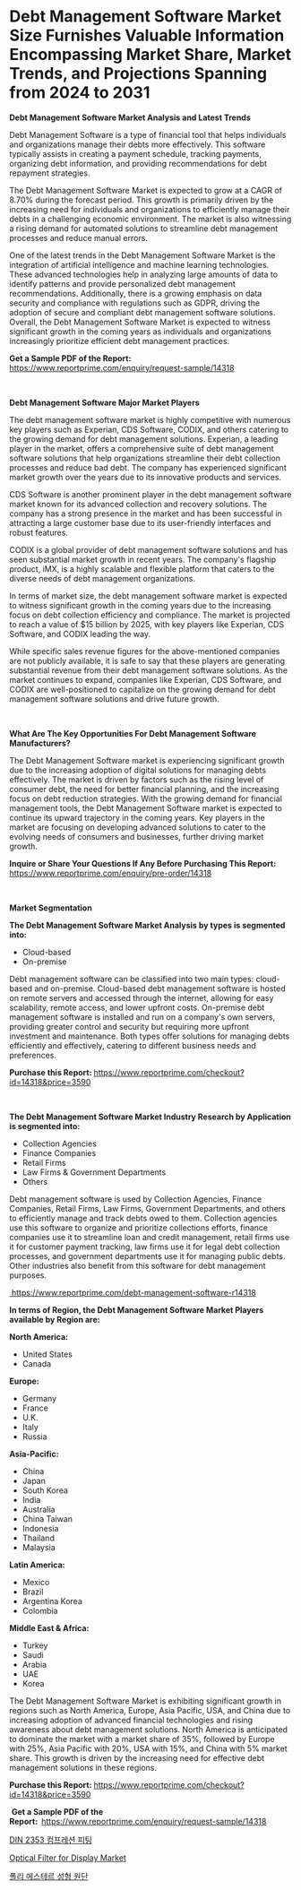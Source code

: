 <p><h1>Debt Management Software Market Size Furnishes Valuable Information Encompassing Market Share, Market Trends, and Projections Spanning from 2024 to 2031</h1></p><p><strong>Debt Management Software Market Analysis and Latest Trends</strong></p>
<p><p>Debt Management Software is a type of financial tool that helps individuals and organizations manage their debts more effectively. This software typically assists in creating a payment schedule, tracking payments, organizing debt information, and providing recommendations for debt repayment strategies.</p><p>The Debt Management Software Market is expected to grow at a CAGR of 8.70% during the forecast period. This growth is primarily driven by the increasing need for individuals and organizations to efficiently manage their debts in a challenging economic environment. The market is also witnessing a rising demand for automated solutions to streamline debt management processes and reduce manual errors.</p><p>One of the latest trends in the Debt Management Software Market is the integration of artificial intelligence and machine learning technologies. These advanced technologies help in analyzing large amounts of data to identify patterns and provide personalized debt management recommendations. Additionally, there is a growing emphasis on data security and compliance with regulations such as GDPR, driving the adoption of secure and compliant debt management software solutions. Overall, the Debt Management Software Market is expected to witness significant growth in the coming years as individuals and organizations increasingly prioritize efficient debt management practices.</p></p>
<p><strong>Get a Sample PDF of the Report:&nbsp;</strong> <a href="https://www.reportprime.com/enquiry/request-sample/14318">https://www.reportprime.com/enquiry/request-sample/14318</a></p>
<p>&nbsp;</p>
<p><strong>Debt Management Software Major Market Players</strong></p>
<p><p>The debt management software market is highly competitive with numerous key players such as Experian, CDS Software, CODIX, and others catering to the growing demand for debt management solutions. Experian, a leading player in the market, offers a comprehensive suite of debt management software solutions that help organizations streamline their debt collection processes and reduce bad debt. The company has experienced significant market growth over the years due to its innovative products and services.</p><p>CDS Software is another prominent player in the debt management software market known for its advanced collection and recovery solutions. The company has a strong presence in the market and has been successful in attracting a large customer base due to its user-friendly interfaces and robust features.</p><p>CODIX is a global provider of debt management software solutions and has seen substantial market growth in recent years. The company's flagship product, iMX, is a highly scalable and flexible platform that caters to the diverse needs of debt management organizations.</p><p>In terms of market size, the debt management software market is expected to witness significant growth in the coming years due to the increasing focus on debt collection efficiency and compliance. The market is projected to reach a value of $15 billion by 2025, with key players like Experian, CDS Software, and CODIX leading the way.</p><p>While specific sales revenue figures for the above-mentioned companies are not publicly available, it is safe to say that these players are generating substantial revenue from their debt management software solutions. As the market continues to expand, companies like Experian, CDS Software, and CODIX are well-positioned to capitalize on the growing demand for debt management software solutions and drive future growth.</p></p>
<p>&nbsp;</p>
<p><strong>What Are The Key Opportunities For Debt Management Software Manufacturers?</strong></p>
<p><p>The Debt Management Software market is experiencing significant growth due to the increasing adoption of digital solutions for managing debts effectively. The market is driven by factors such as the rising level of consumer debt, the need for better financial planning, and the increasing focus on debt reduction strategies. With the growing demand for financial management tools, the Debt Management Software market is expected to continue its upward trajectory in the coming years. Key players in the market are focusing on developing advanced solutions to cater to the evolving needs of consumers and businesses, further driving market growth.</p></p>
<p><strong>Inquire or Share Your Questions If Any Before Purchasing This Report:</strong> <a href="https://www.reportprime.com/enquiry/pre-order/14318">https://www.reportprime.com/enquiry/pre-order/14318</a></p>
<p>&nbsp;</p>
<p><strong>Market Segmentation</strong></p>
<p><strong>The Debt Management Software Market Analysis by types is segmented into:</strong></p>
<p><ul><li>Cloud-based</li><li>On-premise</li></ul></p>
<p><p>Debt management software can be classified into two main types: cloud-based and on-premise. Cloud-based debt management software is hosted on remote servers and accessed through the internet, allowing for easy scalability, remote access, and lower upfront costs. On-premise debt management software is installed and run on a company's own servers, providing greater control and security but requiring more upfront investment and maintenance. Both types offer solutions for managing debts efficiently and effectively, catering to different business needs and preferences.</p></p>
<p><strong>Purchase this Report:&nbsp;</strong><a href="https://www.reportprime.com/checkout?id=14318&price=3590">https://www.reportprime.com/checkout?id=14318&price=3590</a></p>
<p>&nbsp;</p>
<p><strong>The Debt Management Software Market Industry Research by Application is segmented into:</strong></p>
<p><ul><li>Collection Agencies</li><li>Finance Companies</li><li>Retail Firms</li><li>Law Firms & Government Departments</li><li>Others</li></ul></p>
<p><p>Debt management software is used by Collection Agencies, Finance Companies, Retail Firms, Law Firms, Government Departments, and others to efficiently manage and track debts owed to them. Collection agencies use this software to organize and prioritize collections efforts, finance companies use it to streamline loan and credit management, retail firms use it for customer payment tracking, law firms use it for legal debt collection processes, and government departments use it for managing public debts. Other industries also benefit from this software for debt management purposes.</p></p>
<p><a href="https://www.reportprime.com/debt-management-software-r14318">&nbsp;https://www.reportprime.com/debt-management-software-r14318</a></p>
<p><strong>In terms of Region, the Debt Management Software Market Players available by Region are:</strong></p>
<p>
    <p> <strong> North America: </strong>
        <ul>
            <li>United States</li>
            <li>Canada</li>
        </ul>
        </p> 
    <p> <strong> Europe: </strong>
        <ul>
            <li>Germany</li>
            <li>France</li>
            <li>U.K.</li>
            <li>Italy</li>
            <li>Russia</li>
        </ul>
        </p> 
    <p> <strong> Asia-Pacific: </strong>
        <ul>
            <li>China</li>
            <li>Japan</li>
            <li>South Korea</li>
            <li>India</li>
            <li>Australia</li>
            <li>China Taiwan</li>
            <li>Indonesia</li>
            <li>Thailand</li>
            <li>Malaysia</li>
        </ul>
        </p> 
    <p> <strong> Latin America: </strong>
        <ul>
            <li>Mexico</li>
            <li>Brazil</li>
            <li>Argentina Korea</li>
            <li>Colombia</li>
        </ul>
        </p> 
    <p> <strong> Middle East & Africa: </strong>
        <ul>
            <li>Turkey</li>
            <li>Saudi</li>
            <li>Arabia</li>
            <li>UAE</li>
            <li>Korea</li>
        </ul>
    </p>
    </p>
<p><p>The Debt Management Software Market is exhibiting significant growth in regions such as North America, Europe, Asia Pacific, USA, and China due to increasing adoption of advanced financial technologies and rising awareness about debt management solutions. North America is anticipated to dominate the market with a market share of 35%, followed by Europe with 25%, Asia Pacific with 20%, USA with 15%, and China with 5% market share. This growth is driven by the increasing need for effective debt management solutions in these regions.</p></p>
<p><strong>Purchase this Report: </strong><a href="https://www.reportprime.com/checkout?id=14318&price=3590">https://www.reportprime.com/checkout?id=14318&price=3590</a></p>
<p>&nbsp;<strong>Get a Sample PDF of the Report:&nbsp;&nbsp;</strong><a href="https://www.reportprime.com/enquiry/request-sample/14318">https://www.reportprime.com/enquiry/request-sample/14318</a></p>
<p><strong></strong></p>
<p><p><a href="https://medium.com/@ralphyjames/din-2353-%EC%95%95%EC%B6%95-%ED%94%BC%ED%8C%85-%EC%8B%9C%EC%9E%A5%EC%9D%80-%EC%8B%9C%EC%9E%A5-%EC%A0%90%EC%9C%A0%EC%9C%A8-%ED%81%AC%EA%B8%B0-%EB%B0%8F-2031%EB%85%84%EA%B9%8C%EC%A7%80%EC%9D%98-%EC%98%88%EC%83%81-%EC%98%88%EC%B8%A1%EC%97%90-%EC%A4%91%EC%A0%90%EC%9D%84-%EB%91%90%EA%B3%A0-%EC%9E%88%EC%8A%B5%EB%8B%88%EB%8B%A4-d830c0785ed7">DIN 2353 컴프레션 피팅</a></p><p><a href="https://angry-finch-aaf.notion.site/Decoding-Optical-Filter-for-Display-Market-Metrics-Market-Share-Trends-and-Growth-Patterns-d4579a6cc5f34ae380861feb5ad953af">Optical Filter for Display Market</a></p><p><a href="https://medium.com/@marymorgan1939/%ED%8F%B4%EB%A6%AC%EC%97%90%EC%8A%A4%ED%84%B0-%ED%98%95%EC%84%B1%ED%8C%90-%EC%8B%9C%EC%9E%A5-%EA%B7%9C%EB%AA%A8-%EB%B0%8F-%EC%8B%9C%EC%9E%A5-%EB%8F%99%ED%96%A5-%EC%99%84%EC%A0%84%ED%95%9C-%EC%82%B0%EC%97%85-%EA%B0%9C%EC%9A%94-2024%EB%85%84%EB%B6%80%ED%84%B0-2031%EB%85%84%EA%B9%8C%EC%A7%80-99b62fd28719">폴리 에스테르 성형 원단</a></p></p>